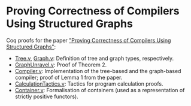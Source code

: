 Proving Correctness of Compilers Using Structured Graphs
========================================================

Coq proofs for the paper
["Proving Correctness of Compilers Using Structured Graphs"](http://dx.doi.org/10.1007/978-3-319-07151-0_14):

- [Tree.v](Tree.v), [Graph.v](Graph.v): Definition of tree and graph
  types, respectively.
- [GraphUnravel.v](GraphUnravel.v): Proof of Theorem 2.
- [Compiler.v](Compiler.v): Implementation of the tree-based and the
  graph-based compiler; proof of Lemma 1 from the paper.
- [CalculationTactics.v](CalculationTactics.v): Tactics for program
  calculation proofs.
- [Container.v](Container.v): Formalisation of containers (used as a
  representation of strictly positive functors).
